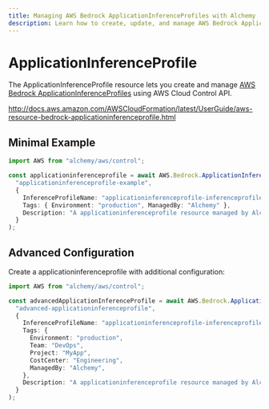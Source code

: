 ```yaml
---
title: Managing AWS Bedrock ApplicationInferenceProfiles with Alchemy
description: Learn how to create, update, and manage AWS Bedrock ApplicationInferenceProfiles using Alchemy Cloud Control.
---
```


# ApplicationInferenceProfile

The ApplicationInferenceProfile resource lets you create and manage [AWS Bedrock ApplicationInferenceProfiles](https://docs.aws.amazon.com/bedrock/latest/userguide/) using AWS Cloud Control API.

http://docs.aws.amazon.com/AWSCloudFormation/latest/UserGuide/aws-resource-bedrock-applicationinferenceprofile.html

## Minimal Example

```ts
import AWS from "alchemy/aws/control";

const applicationinferenceprofile = await AWS.Bedrock.ApplicationInferenceProfile(
  "applicationinferenceprofile-example",
  {
    InferenceProfileName: "applicationinferenceprofile-inferenceprofile",
    Tags: { Environment: "production", ManagedBy: "Alchemy" },
    Description: "A applicationinferenceprofile resource managed by Alchemy",
  }
);
```

## Advanced Configuration

Create a applicationinferenceprofile with additional configuration:

```ts
import AWS from "alchemy/aws/control";

const advancedApplicationInferenceProfile = await AWS.Bedrock.ApplicationInferenceProfile(
  "advanced-applicationinferenceprofile",
  {
    InferenceProfileName: "applicationinferenceprofile-inferenceprofile",
    Tags: {
      Environment: "production",
      Team: "DevOps",
      Project: "MyApp",
      CostCenter: "Engineering",
      ManagedBy: "Alchemy",
    },
    Description: "A applicationinferenceprofile resource managed by Alchemy",
  }
);
```

